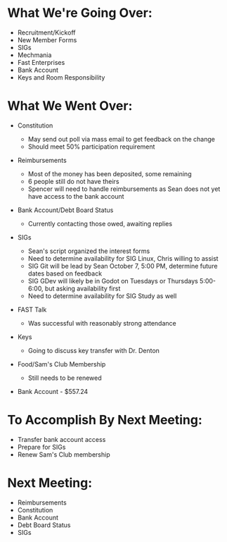 # What We're Going Over:
- Recruitment/Kickoff
- New Member Forms
- SIGs
- Mechmania
- Fast Enterprises
- Bank Account
- Keys and Room Responsibility

# What We Went Over:

- Constitution
    - May send out poll via mass email to get feedback on the change
    - Should meet 50% participation requirement

- Reimbursements
    - Most of the money has been deposited, some remaining
    - 6 people still do not have theirs
    - Spencer will need to handle reimbursements as Sean does not yet have access to the bank account

- Bank Account/Debt Board Status
    - Currently contacting those owed, awaiting replies

- SIGs
    - Sean's script organized the interest forms
    - Need to determine availability for SIG Linux, Chris willing to assist
    - SIG Git will be lead by Sean October 7, 5:00 PM, determine future dates based on feedback
    - SIG GDev will likely be in Godot on Tuesdays or Thursdays 5:00-6:00, but asking availability first 
    - Need to determine availability for SIG Study as well

- FAST Talk
    - Was successful with reasonably strong attendance

- Keys
    - Going to discuss key transfer with Dr. Denton

- Food/Sam's Club Membership
    - Still needs to be renewed

- Bank Account - $557.24

# To Accomplish By Next Meeting: 
- Transfer bank account access 
- Prepare for SIGs
- Renew Sam's Club membership

# Next Meeting:
- Reimbursements
- Constitution
- Bank Account
- Debt Board Status
- SIGs
